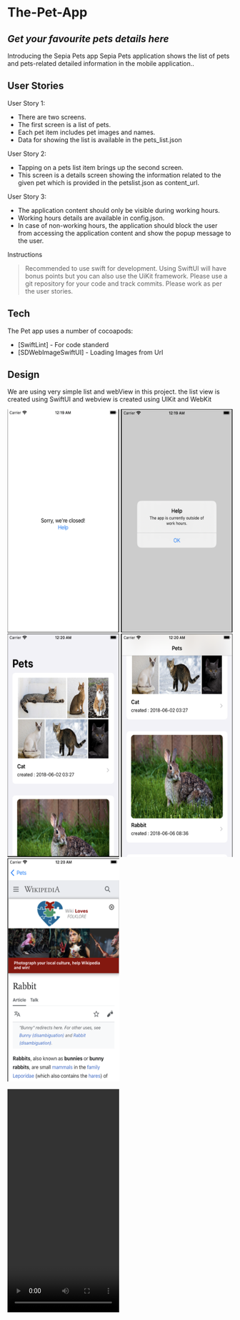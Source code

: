 # The-Pet-App
## _Get your favourite pets details here_

Introducing the Sepia Pets app
Sepia Pets application shows the list of pets and pets-related detailed information in the mobile application..

## User Stories
User Story 1:
- There are two screens. 
- The first screen is a list of pets. 
- Each pet item includes pet images and names.
- Data for showing the list is available in the pets_list.json

User Story 2:
- Tapping on a pets list item brings up the second screen.
- This screen is a details screen showing the information related to the given pet which is provided in the petslist.json as content_url.

User Story 3:
- The application content should only be visible during working hours.
- Working hours details are available in config.json.
- In case of non-working hours, the application should block the user from accessing the application content and show the popup message to the user.

Instructions

> Recommended to use swift for development.
> Using SwiftUI will have bonus points but you can also use the UiKit framework.
> Please use a git repository for your code and track commits.
> Please work as per the user stories.


## Tech

The Pet app uses a number of cocoapods:

- [SwiftLint] - For code standerd
- [SDWebImageSwiftUI] - Loading Images from Url

## Design

We are using very simple list and webView in this project.
the list view is created using SwiftUI and webview is created using UIKit and WebKit

<img src="https://github.com/rabeehkp/The-Pet-App/blob/main/Screenshot%202023-03-09%20at%2012.19.32%20AM.png"  width="250" height="500"> <img src="https://github.com/rabeehkp/The-Pet-App/blob/main/Screenshot%202023-03-09%20at%2012.19.42%20AM.png"  width="250" height="500"> <img src="https://github.com/rabeehkp/The-Pet-App/blob/main/Screenshot%202023-03-09%20at%2012.20.16%20AM.png"  width="250" height="500"> <img src="https://github.com/rabeehkp/The-Pet-App/blob/main/Screenshot%202023-03-09%20at%2012.20.31%20AM.png"  width="250" height="500">
<img src="https://github.com/rabeehkp/The-Pet-App/blob/main/Screenshot%202023-03-09%20at%2012.20.47%20AM.png"  width="250" height="500">

<video src="https://github.com/rabeehkp/The-Pet-App/blob/main/Screen%20Recording%202023-03-09%20at%2012.23.50%20AM.mov" width=250 height="500">


